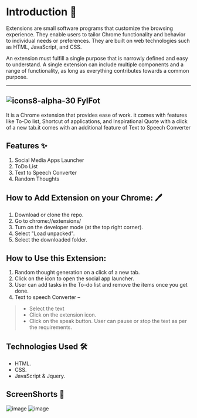 # Introduction 	:wave:

Extensions are small software programs that customize the browsing experience. They enable users to tailor Chrome functionality and behavior to individual needs or preferences. They are built on web technologies such as HTML, JavaScript, and CSS.

An extension must fulfill a single purpose that is narrowly defined and easy to understand. A single extension can include multiple components and a range of functionality, as long as everything contributes towards a common purpose.
<hr>

## ![icons8-alpha-30](https://user-images.githubusercontent.com/52539720/125074072-6fe98780-e0da-11eb-96bb-d1cb2ee93d69.png) FylFot

It is a Chrome extension that provides ease of work. it comes with features like To-Do list, Shortcut of applications, and Inspirational Quote with a click of a new tab.it comes with an additional feature of Text to Speech Converter

## Features ✨

1. Social Media Apps Launcher
2. ToDo List
3. Text to Speech Converter
4. Random Thoughts

## How to Add Extension on your Chrome: 	:pen:
1. Download or clone the repo.
2. Go to chrome://extensions/
3. Turn on the developer mode (at the top right corner).
4. Select "Load unpacked".
5. Select the downloaded folder.

## How to Use this Extension:
1. Random thought generation on a click of a new tab.
2. Click on the icon to open the social app launcher.
3. User can add tasks in the To-do list and remove the items once you get done.
4. Text to speech Converter –
> * Select the text 
> * Click on the extension icon.
> * Click on the speak button. User can pause or stop the text as per the requirements.


## Technologies Used 🛠️
* HTML.
* CSS.
* JavaScript & Jquery.

## ScreenShorts :movie_camera:	
![image](https://user-images.githubusercontent.com/52539720/125071025-5fcfa900-e0d6-11eb-88b9-01e0d40dff4e.png)
![image](https://user-images.githubusercontent.com/52539720/125071094-78d85a00-e0d6-11eb-8c49-843510eb8c93.png)



